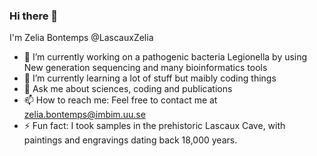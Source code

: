 ### Hi there 👋
I'm Zelia Bontemps @LascauxZelia 

- 🔭 I’m currently working on a pathogenic bacteria Legionella by using New generation sequencing and many bioinformatics tools
- 🌱 I’m currently learning a lot of stuff but maibly coding things
- 💬 Ask me about sciences, coding and publications
- 📫 How to reach me: Feel free to contact me at [zelia.bontemps@imbim.uu.se](mailto:zelia.bontemps@imbim.uu.se)
- ⚡ Fun fact: I took samples in the prehistoric Lascaux Cave, with paintings and engravings dating back 18,000 years.
